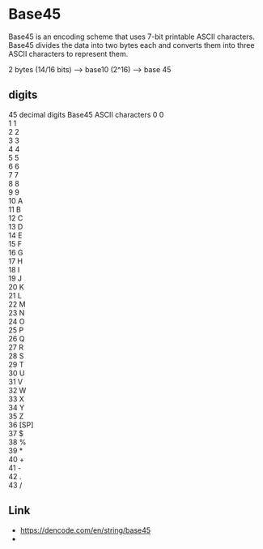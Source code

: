 
# Base45


Base45 is an encoding scheme that uses 7-bit printable ASCII characters.  
Base45 divides the data into two bytes each and converts them into three ASCII characters to represent them.  

2 bytes (14/16 bits) --> base10 (2^16) --> base 45 



## digits

45 decimal digits	Base45 ASCII characters
0	0  
1	1  
2	2  
3	3  
4	4  
5	5  
6	6  
7	7  
8	8  
9	9  
10	A  
11	B  
12	C  
13	D  
14	E  
15	F  
16	G  
17	H  
18	I  
19	J  
20	K  
21	L  
22	M  
23	N  
24	O  
25	P  
26	Q  
27	R  
28	S  
29	T  
30	U  
31	V  
32	W  
33	X  
34	Y  
35	Z  
36	[SP]  
37	$  
38	%  
39	*  
40	+  
41	-  
42	.   
43	/  

## Link
- https://dencode.com/en/string/base45
- 
